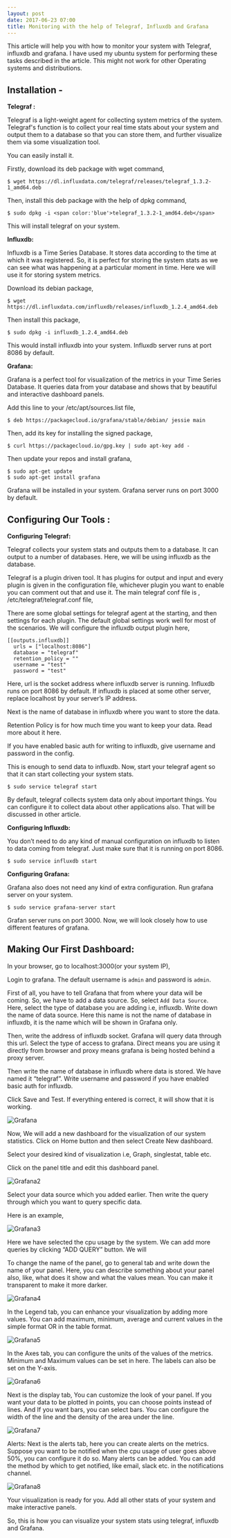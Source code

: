 ```yaml
---
layout: post
date: 2017-06-23 07:00
title: Monitoring with the help of Telegraf, Influxdb and Grafana
---
```


This article will help you with how to monitor your system with Telegraf, influxdb and grafana.
I have used my ubuntu system for performing these tasks described in the article. This might not work for other Operating systems and distributions.

## Installation - 
 
**Telegraf :** 

Telegraf is a light-weight agent for collecting system metrics of the system. Telegraf's function is to collect your real time stats about your system and output them to a database so that you can store them, and further visualize them via some visualization tool.

You can easily install it.

Firstly, download its deb package with wget command,
 
    $ wget https://dl.influxdata.com/telegraf/releases/telegraf_1.3.2-1_amd64.deb
 
Then, install this deb package with the help of dpkg command,


    $ sudo dpkg -i <span color:'blue'>telegraf_1.3.2-1_amd64.deb</span>

 
This will install telegraf on your system.




**Influxdb:** 

Influxdb is a Time Series Database. It stores data according to the time at which it was registered. So, it is perfect for storing the system stats as we can see what was happening at a particular moment in time. Here we will use it for storing system metrics.
 
Download its debian package,
 
    $ wget https://dl.influxdata.com/influxdb/releases/influxdb_1.2.4_amd64.deb
 
Then install this package, 
 
    $ sudo dpkg -i influxdb_1.2.4_amd64.deb

This would install influxdb into your system. Influxdb server runs at port 8086 by default.



**Grafana:** 

Grafana is a perfect tool for visualization of the metrics in your Time Series Database. It queries data from your database and shows that by beautiful and interactive dashboard panels.
 
Add this line to your /etc/apt/sources.list file,
 
    $ deb https://packagecloud.io/grafana/stable/debian/ jessie main
 
Then, add its key for installing the signed package,
 
    $ curl https://packagecloud.io/gpg.key | sudo apt-key add -
 
Then update your repos and install grafana, 
 
    $ sudo apt-get update
    $ sudo apt-get install grafana

Grafana will be installed in your system. Grafana server runs on port 3000 by default.


## Configuring Our Tools : 

**Configuring Telegraf:**  
 
Telegraf collects your system stats and outputs them to a database. It can output to a number of databases. Here, we will be using influxdb as the database.
 
Telegraf is a plugin driven tool. It has plugins for output and input and every plugin is given in the configuration file, whichever plugin you want to enable you can comment out that and use it. The main telegraf conf file is , /etc/telegraf/telegraf.conf file, 
 
There are some global settings for telegraf agent at the starting, and then settings for each plugin. The default global settings work well for most of the scenarios. We will configure the influxdb output plugin here,
 
    [[outputs.influxdb]]
      urls = ["localhost:8086"] 
      database = "telegraf" 
      retention_policy = ""
      username = "test"
      password = "test"

Here, url is the socket address where influxdb server is running. Influxdb runs on port 8086 by default. If influxdb is placed at some other server, replace localhost by your server’s IP address.
 
Next is the name of database in influxdb where you want to store the data.
 
Retention Policy is for how much time you want to keep your data. Read more about it here.
    
If you have enabled basic auth for writing to influxdb, give username and password in the config. 

This is enough to send data to influxdb. Now, start your telegraf agent so that it can start collecting your system stats.
 
    $ sudo service telegraf start
 
By default, telegraf collects system data only about important things. You can configure it to collect data about other applications also. That will be discussed in other article.


**Configuring Influxdb:**
 
You don’t need to do any kind of manual configuration on influxdb to listen to data coming from telegraf. Just make sure that it is running on port 8086.
 
 
    $ sudo service influxdb start


**Configuring Grafana:** 
 

Grafana also does not need any kind of extra configuration. Run grafana server on your system.
 
    $ sudo service grafana-server start
 
Grafan server runs on port 3000. Now, we will look closely how to use different features of grafana.
 
## Making Our First Dashboard:

In your browser, go to localhost:3000(or your system IP),
 
Login to grafana. The default username is `admin` and password is `admin`.


First of all, you have to tell Grafana that from where your data will be coming. So, we have to add a data source. So, select `Add Data Source`.
Here, select the type of database you are adding i.e, influxdb. Write down the name of data source. Here this name is not the name of database in influxdb, it is the name which will be shown in Grafana only. 

Then, write the address of influxdb socket. Grafana will query data through this url. 
Select the type of access to grafana. Direct means you are using it directly from browser and proxy means grafana is being hosted behind a proxy server.
 
Then write the name of database in influxdb where data is stored. We have named it “telegraf”.
Write username and password if you have enabled basic auth for influxdb.
 
Click Save and Test. If everything entered is correct, it will show that it is working.


![Grafana](/assets/grafana1.jpg)

  
Now, We will add a new dashboard for the visualization of our system statistics. Click on Home button and then select Create New dashboard.
 
Select your desired kind of visualization i.e, Graph, singlestat, table etc.
  
Click on the panel title and edit this dashboard panel.



![Grafana2](/assets/grafana2.jpg)




Select your data source which you added earlier. Then write the query through which you want to query specific data. 
 
  
Here is an example,





![Grafana3](/assets/grafana3.jpg)




Here we have selected the cpu usage by the system. We can add more queries by clicking “ADD QUERY” button. We will 
 
To change the name of the panel, go to general tab and write down the name of your panel. Here, you can describe something about your panel also, like, what does it show and what the values mean. You can make it transparent to make it more darker.



![Grafana4](/assets/grafana4.jpg)




In the Legend tab, you can enhance your visualization by adding more values.
You can add maximum, minimum, average and current values in the simple format OR in the table format. 




![Grafana5](/assets/grafana5.jpg)



In the Axes tab, you can configure the units of the values of the metrics. Minimum and Maximum values can be set in here. The labels can also be set on the Y-axis.




![Grafana6](/assets/grafana6.jpg)




Next is the display tab, You can customize the look of your panel. If you want your data to be plotted in points, you can choose points instead of lines. And If you want bars, you can select bars. You can configure the width of the line and the density of the area under the line.
 



![Grafana7](/assets/grafana7.jpg)




Alerts: Next is the alerts tab, here you can create alerts on the metrics. Suppose you want to be notified when the cpu usage of user goes above 50%, you can configure it do so.
Many alerts can be added. You can add the method by which to get notified, like email, slack etc. in the notifications channel.





![Grafana8](/assets/grafana8.jpg)







Your visualization is ready for you. Add all other stats of your system and make interactive panels.
 
So, this is how you can visualize your system stats using telegraf, influxdb and Grafana.

